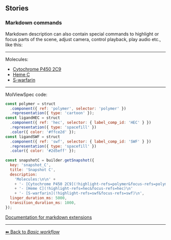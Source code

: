 ## Stories

### Markdown commands

Markdown description can also contain special commands to highlight or focus parts of the scene, adjust camera, control playback, play audio etc., like this:

---

Molecules:

- [Cytochrome P450 2C9](!highlight-refs=polymer&focus-refs=polymer)
- [Heme C](!highlight-refs=hec&focus-refs=hec)
- [S-warfarin](!highlight-refs=swf&focus-refs=swf)

---

MolViewSpec code:

```js
const polymer = struct
  .component({ ref: 'polymer', selector: 'polymer' })
  .representation({ type: 'cartoon' });
const ligandHEC = struct
  .component({ ref: 'hec', selector: { label_comp_id: 'HEC' } })
  .representation({ type: 'spacefill' })
  .color({ color: '#ffce2d' });
const ligandSWF = struct
  .component({ ref: 'swf', selector: { label_comp_id: 'SWF' } })
  .representation({ type: 'spacefill' })
  .color({ color: '#2d5eff' });
  
const snapshotC = builder.getSnapshot({
  key: 'snapshot_C',
  title: 'Snapshot C',
  description:
    'Molecules:\n\n' + 
    + '- [Cytochrome P450 2C9](!highlight-refs=polymer&focus-refs=polymer)\n'
    + '- [Heme C](!highlight-refs=hec&focus-refs=hec)\n'
    + '- [S-warfarin](!highlight-refs=swf&focus-refs=swf)\n',
  linger_duration_ms: 5000,
  transition_duration_ms: 1000,
});
```

[Documentation for markdown extensions](https://molstar.org/docs/plugin/managers/markdown-extensions/)

---

[&#x2B05; Back to *Basic workflow*](#intro)
